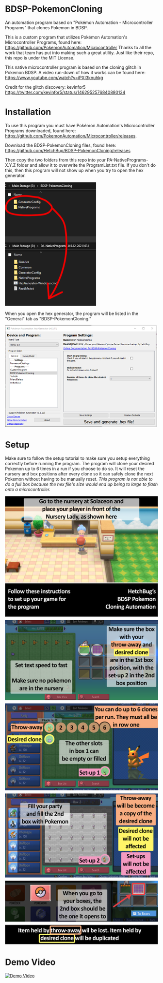 # BDSP-PokemonCloning
An automation program based on "Pokémon Automation - Microcontroller Programs" that clones Pokemon in BDSP.


This is a custom program that utilizes Pokémon Automation's Microcontroller Programs, found here: https://github.com/PokemonAutomation/Microcontroller
Thanks to all the work that team has put into making such a great utility. Just like their repo, this repo is under the MIT License.

This native microcontroller program is based on the cloning glitch in Pokemon BDSP. A video run-down of how it works can be found here: https://www.youtube.com/watch?v=iPXI3knuhkg

Credit for the glitch discovery: kevinfor5
https://twitter.com/kevinfor5/status/1462952576840880134

# Installation
To use this program you must have Pokémon Automation's Microcontroller Programs downloaded, found here: https://github.com/PokemonAutomation/Microcontroller/releases.

Download the BDSP-PokemonCloning files, found here: https://github.com/HetchBug/BDSP-PokemonCloning/releases

Then copy the two folders from this repo into your PA-NativePrograms-X.Y.Z folder and allow it to overwrite the ProgramList.txt file. If you don't do this, then this program will not show up when you try to open the hex generator.

<img src="wiki/Installation.png" width="300">

When you open the hex generator, the program will be listed in the "General" tab as "BDSP-PokemonCloning."

<img src="wiki/Program-visual.png" width="500">

# Setup
Make sure to follow the setup tutorial to make sure you setup everything correctly before running the program.
The program will clone your desired Pokemon up to 6 times in a run if you choose to do so. It will reset the nursery and box positions after every clone so it can safely clone the next Pokemon without having to be manually reset. *This program is not able to do a full box because the hex file's size would end up being to large to flash onto a microcontroller.*

<img src="wiki/Location.png" width="800">
<img src="wiki/Setup-tutorial.png" width="800">

# Demo Video
[![Demo Video](https://img.youtube.com/vi/urArKhTmyOI/0.jpg)](https://www.youtube.com/watch?v=urArKhTmyOI)
